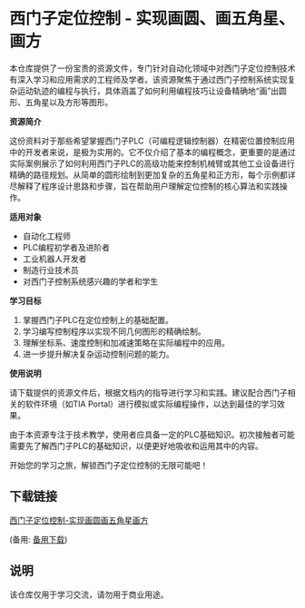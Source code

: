 # 西门子定位控制 - 实现画圆、画五角星、画方

本仓库提供了一份宝贵的资源文件，专门针对自动化领域中对西门子定位控制技术有深入学习和应用需求的工程师及学者。该资源聚焦于通过西门子控制系统实现复杂运动轨迹的编程与执行，具体涵盖了如何利用编程技巧让设备精确地“画”出圆形、五角星以及方形等图形。

**资源简介**

这份资料对于那些希望掌握西门子PLC（可编程逻辑控制器）在精密位置控制应用中的开发者来说，是极为实用的。它不仅介绍了基本的编程概念，更重要的是通过实际案例展示了如何利用西门子PLC的高级功能来控制机械臂或其他工业设备进行精确的路径规划。从简单的圆形绘制到更加复杂的五角星和正方形，每个示例都详尽解释了程序设计思路和步骤，旨在帮助用户理解定位控制的核心算法和实践操作。

**适用对象**

- 自动化工程师
- PLC编程初学者及进阶者
- 工业机器人开发者
- 制造行业技术员
- 对西门子控制系统感兴趣的学者和学生

**学习目标**

1. 掌握西门子PLC在定位控制上的基础配置。
2. 学习编写控制程序以实现不同几何图形的精确绘制。
3. 理解坐标系、速度控制和加减速策略在实际编程中的应用。
4. 进一步提升解决复杂运动控制问题的能力。

**使用说明**

请下载提供的资源文件后，根据文档内的指导进行学习和实践。建议配合西门子相关的软件环境（如TIA Portal）进行模拟或实际编程操作，以达到最佳的学习效果。

由于本资源专注于技术教学，使用者应具备一定的PLC基础知识。初次接触者可能需要先了解西门子PLC的基础知识，以便更好地吸收和运用其中的内容。

开始您的学习之旅，解锁西门子定位控制的无限可能吧！

## 下载链接
[西门子定位控制-实现画圆画五角星画方]() 

(备用: [备用下载](https://pan.baidu.com/s/1KHNA-1DMLRdwLqrMfWfAlw?pwd=1234))

## 说明

该仓库仅用于学习交流，请勿用于商业用途。
